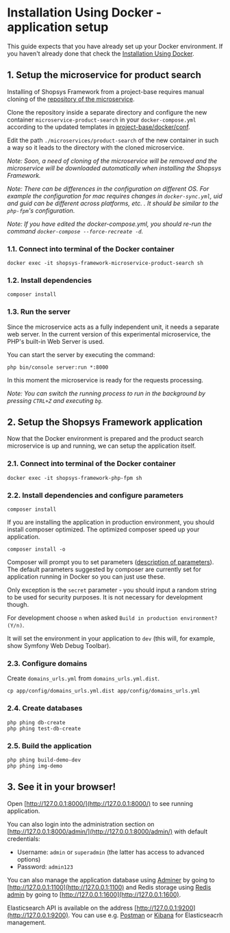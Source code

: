 # Installation Using Docker - application setup

This guide expects that you have already set up your Docker environment.
If you haven't already done that check the [Installation Using Docker](installation-using-docker.md).

## 1. Setup the microservice for product search
Installing of Shopsys Framework from a project-base requires manual cloning of the [repository of the microservice](https://github.com/shopsys/microservice-product-search).

Clone the repository inside a separate directory and configure the new container `microservice-product-search` in your `docker-compose.yml` according to the updated templates in [project-base/docker/conf](https://github.com/shopsys/project-base/tree/master/docker/conf).

Edit the path `./microservices/product-search` of the new container in such a way so it leads to the directory with the cloned microservice. 

*Note: Soon, a need of cloning of the microservice will be removed and the microservice will be downloaded automatically when installing the Shopsys Framework.*

*Note: There can be differences in the configuration on different OS.
For example the configuration for mac requires changes in `docker-sync.yml`, uid and guid can be different across platforms, etc. .
It should be similar to the `php-fpm`'s configuration.*

*Note: If you have edited the docker-compose.yml, you should re-run the command `docker-compose --force-recreate -d`.*

### 1.1. Connect into terminal of the Docker container
```
docker exec -it shopsys-framework-microservice-product-search sh
```
### 1.2. Install dependencies
```
composer install
```
### 1.3. Run the server
Since the microservice acts as a fully independent unit, it needs a separate web server.
In the current version of this experimental microservice, the PHP's built-in Web Server is used.

You can start the server by executing the command:
```
php bin/console server:run *:8000
```

In this moment the microservice is ready for the requests processing.

*Note: You can switch the running process to run in the background by pressing `CTRL+Z` and executing `bg`.*

## 2. Setup the Shopsys Framework application
Now that the Docker environment is prepared and the product search microservice is up and running, we can setup the application itself.

### 2.1. Connect into terminal of the Docker container
```
docker exec -it shopsys-framework-php-fpm sh
```

### 2.2. Install dependencies and configure parameters
```
composer install
```

If you are installing the application in production environment, you should install composer optimized.
The optimized composer speed up your application.
```
composer install -o
```

Composer will prompt you to set parameters ([description of parameters](native-installation.md#2-install-dependencies-and-configure-parameters)).
The default parameters suggested by composer are currently set for application running in Docker so you can just use these.

Only exception is the `secret` parameter - you should input a random string to be used for security purposes.
It is not necessary for development though.

For development choose `n` when asked `Build in production environment? (Y/n)`.

It will set the environment in your application to `dev` (this will, for example, show Symfony Web Debug Toolbar).

### 2.3. Configure domains
Create `domains_urls.yml` from `domains_urls.yml.dist`.

```
cp app/config/domains_urls.yml.dist app/config/domains_urls.yml
```

### 2.4. Create databases
```
php phing db-create
php phing test-db-create
```

### 2.5. Build the application
```
php phing build-demo-dev
php phing img-demo
```

## 3. See it in your browser!

Open [http://127.0.0.1:8000/](http://127.0.0.1:8000/) to see running application.

You can also login into the administration section on [http://127.0.0.1:8000/admin/](http://127.0.0.1:8000/admin/) with default credentials:
* Username: `admin` or `superadmin` (the latter has access to advanced options)
* Password: `admin123`

You can also manage the application database using [Adminer](https://www.adminer.org) by going to [http://127.0.0.1:1100](http://127.0.0.1:1100)
and Redis storage using [Redis admin](https://github.com/ErikDubbelboer/phpRedisAdmin) by going to [http://127.0.0.1:1600](http://127.0.0.1:1600).

Elasticsearch API is available on the address [http://127.0.0.1:9200](http://127.0.0.1:9200).
You can use e.g. [Postman](https://www.getpostman.com/apps) or [Kibana](https://www.elastic.co/downloads/kibana) for Elasticseacrh management.
